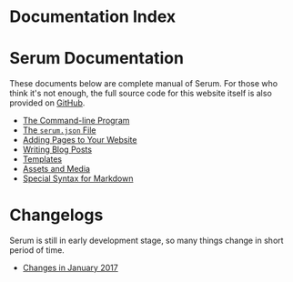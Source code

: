 # Documentation Index

# Serum Documentation

These documents below are complete manual of Serum. For those who think it's
not enough, the full source code for this website itself is also provided on
[GitHub](https://github.com/Dalgona/serum-site/).

* [The Command-line Program](%pages:docs/cmdline)
* [The `serum.json` File](%pages:docs/serum-json)
* [Adding Pages to Your Website](%pages:docs/pages)
* [Writing Blog Posts](%pages:docs/posts)
* [Templates](%pages:docs/templates)
* [Assets and Media](%pages:docs/assets-media)
* [Special Syntax for Markdown](%pages:docs/md-specials)

# Changelogs

Serum is still in early development stage, so many things change in short period
of time.

* [Changes in January 2017](%pages:docs/changes/201701)

